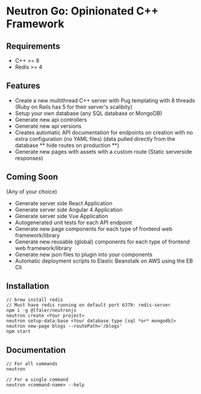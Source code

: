 # Neutron Go: Opinionated C++ Framework

## Requirements
- C++ >= 8
- Redis >= 4

## Features
- Create a new multithread C++ server with Pug templating with 8 threads (Ruby on Rails has 5 for their server's scalibity)
- Setup your own database (any SQL database or MongoDB)
- Generate new api controllers
- Generate new api versions
- Creates automatic API documentation for endpoints on creation with no extra configuration (no YAML files) (data pulled directly from the database ** hide routes on production **)
- Generate new pages with assets with a custom route (Static serverside responses)

## Coming Soon
(Any of your choice)
- Generate server side React Application
- Generate server side Angular 4 Application
- Generate server side Vue Application
- Autogenerated unit tests for each API endpoint
- Generate new page components for each type of frontend web framework/library
- Generate new reusable (global) components for each type of frontend web framework/library
- Generate new json files to plugin into your components
- Automatic deployment scripts to Elastic Beanstalk on AWS using the EB Cli

## Installation
```
// brew install redis
// Must have redis running on default port 6379: redis-server
npm i -g @lfaler/neutronjs
neutron create <Your project>
neutron setup-data-base <Your database type [sql *or* mongodb]>
neutron new-page blogs --routePath='/blogs'
npm start
```

## Documentation
```
// For all commands
neutron

// For a single command
neutron <command-name> --help
```
